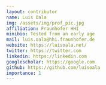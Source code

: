 ```yaml
---
layout: contributor
name: Luis Oala
img: /assets/img/prof_pic.jpg
affiliation: Fraunhofer HHI
minibio: Tested from an early age
mail: luis.oala@hhi.fraunhofer.de
website: https://luisoala.net/
twitter: https://twitter.com
linkedin: https://linkedin.com
googlescholar: https://google.com
github: https://github.com/luisoala
importance: 1
---
```

